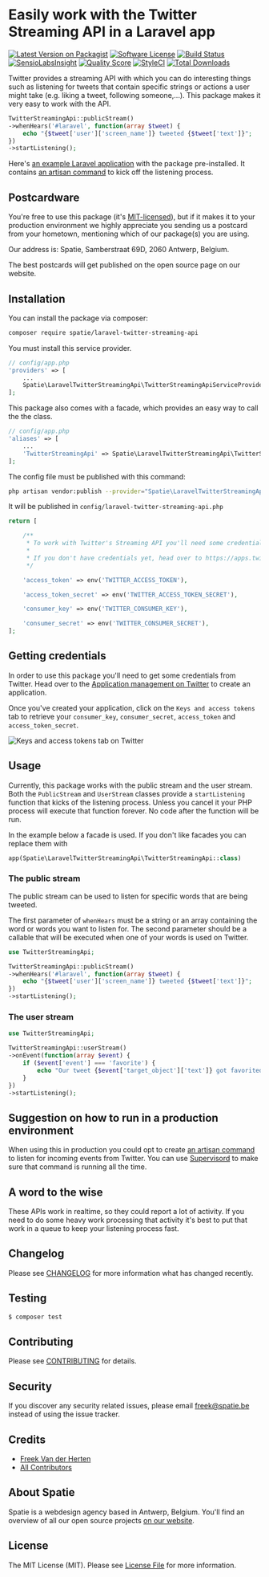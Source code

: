 # Easily work with the Twitter Streaming API in a Laravel app

[![Latest Version on Packagist](https://img.shields.io/packagist/v/spatie/laravel-twitter-streaming-api.svg?style=flat-square)](https://packagist.org/packages/spatie/laravel-twitter-streaming-api)
[![Software License](https://img.shields.io/badge/license-MIT-brightgreen.svg?style=flat-square)](LICENSE.md)
[![Build Status](https://img.shields.io/travis/spatie/laravel-twitter-streaming-api/master.svg?style=flat-square)](https://travis-ci.org/spatie/laravel-twitter-streaming-api)
[![SensioLabsInsight](https://img.shields.io/sensiolabs/i/32372440-dd8f-41c0-9a2e-9d3936b94df0.svg?style=flat-square)](https://insight.sensiolabs.com/projects/32372440-dd8f-41c0-9a2e-9d3936b94df0)
[![Quality Score](https://img.shields.io/scrutinizer/g/spatie/laravel-twitter-streaming-api.svg?style=flat-square)](https://scrutinizer-ci.com/g/spatie/laravel-twitter-streaming-api)
[![StyleCI](https://styleci.io/repos/78793113/shield?branch=master)](https://styleci.io/repos/78793113)
[![Total Downloads](https://img.shields.io/packagist/dt/spatie/laravel-twitter-streaming-api.svg?style=flat-square)](https://packagist.org/packages/spatie/laravel-twitter-streaming-api)

Twitter provides a streaming API with which you can do interesting things such as listening for tweets that contain specific strings or actions a user might take (e.g. liking a tweet, following someone,...). This package makes it very easy to work with the API.

```php
TwitterStreamingApi::publicStream()
->whenHears('#laravel', function(array $tweet) {
    echo "{$tweet['user']['screen_name']} tweeted {$tweet['text']}";
})
->startListening();
```

Here's [an example Laravel application](https://github.com/spatie/laravel-twitter-streaming-api) with the package pre-installed. It contains [an artisan command](https://github.com/spatie/laravel-twitter-streaming-api-example-app/blob/master/app/Console/Commands/ListenForHashTags.php) to kick off the listening process.

## Postcardware

You're free to use this package (it's [MIT-licensed](LICENSE.md)), but if it makes it to your production environment we highly appreciate you sending us a postcard from your hometown, mentioning which of our package(s) you are using.

Our address is: Spatie, Samberstraat 69D, 2060 Antwerp, Belgium.

The best postcards will get published on the open source page on our website.

## Installation

You can install the package via composer:

``` bash
composer require spatie/laravel-twitter-streaming-api
```

You must install this service provider.

```php
// config/app.php
'providers' => [
    ...
    Spatie\LaravelTwitterStreamingApi\TwitterStreamingApiServiceProvider::class,
];
```

This package also comes with a facade, which provides an easy way to call the the class.

```php
// config/app.php
'aliases' => [
    ...
    'TwitterStreamingApi' => Spatie\LaravelTwitterStreamingApi\TwitterStreamingApiFacade::class,
];
```

The config file must be published with this command:

```bash
php artisan vendor:publish --provider="Spatie\LaravelTwitterStreamingApi\TwitterStreamingApiServiceProvider" --tag="config"
```

It will be published in `config/laravel-twitter-streaming-api.php`

```php
return [

    /**
     * To work with Twitter's Streaming API you'll need some credentials.
     *
     * If you don't have credentials yet, head over to https://apps.twitter.com/
     */

    'access_token' => env('TWITTER_ACCESS_TOKEN'),

    'access_token_secret' => env('TWITTER_ACCESS_TOKEN_SECRET'),

    'consumer_key' => env('TWITTER_CONSUMER_KEY'),

    'consumer_secret' => env('TWITTER_CONSUMER_SECRET'),
];
```

## Getting credentials

In order to use this package you'll need to get some credentials from Twitter. Head over to the [Application management on Twitter](https://apps.twitter.com/) to create an application.

Once you've created your application, click on the `Keys and access tokens` tab to retrieve your `consumer_key`, `consumer_secret`, `access_token` and `access_token_secret`.

![Keys and access tokens tab on Twitter](https://spatie.github.io/twitter-streaming-api/images/twitter.jpg)

## Usage

Currently, this package works with the public stream and the user stream. Both the `PublicStream` and `UserStream` classes provide a `startListening` function that kicks of the listening process. Unless you cancel it your PHP process will execute that function forever. No code after the function will be run.

In the example below a facade is used. If you don't like facades you can replace them with

```php
app(Spatie\LaravelTwitterStreamingApi\TwitterStreamingApi::class)
```

### The public stream

The public stream can be used to listen for specific words that are being tweeted.

The first parameter of `whenHears` must be a string or an array containing the word or words you want to listen for. The second parameter should be a callable that will be executed when one of your words is used on Twitter.

```php
use TwitterStreamingApi;

TwitterStreamingApi::publicStream()
->whenHears('#laravel', function(array $tweet) {
    echo "{$tweet['user']['screen_name']} tweeted {$tweet['text']}";
})
->startListening();
```

### The user stream

```php
use TwitterStreamingApi;

TwitterStreamingApi::userStream()
->onEvent(function(array $event) {
    if ($event['event'] === 'favorite') {
        echo "Our tweet {$event['target_object']['text']} got favorited by {$event['source']['screen_name']}";
    }
})
->startListening();
```

## Suggestion on how to run in a production environment

When using this in production you could opt to create [an artisan command](https://github.com/spatie/laravel-twitter-streaming-api-example-app/blob/8175995/app/Console/Commands/ListenForHashTags.php) to listen for incoming events from Twitter. You can use [Supervisord](http://supervisord.org/) to make sure that command is running all the time.

## A word to the wise

These APIs work in realtime, so they could report a lot of activity. If you need to do some heavy work processing that activity it's best to put that work in a queue to keep your listening process fast.




## Changelog

Please see [CHANGELOG](CHANGELOG.md) for more information what has changed recently.

## Testing

``` bash
$ composer test
```

## Contributing

Please see [CONTRIBUTING](CONTRIBUTING.md) for details.

## Security

If you discover any security related issues, please email freek@spatie.be instead of using the issue tracker.

## Credits

- [Freek Van der Herten](https://github.com/freekmurze)
- [All Contributors](../../contributors)

## About Spatie
Spatie is a webdesign agency based in Antwerp, Belgium. You'll find an overview of all our open source projects [on our website](https://spatie.be/opensource).

## License

The MIT License (MIT). Please see [License File](LICENSE.md) for more information.
